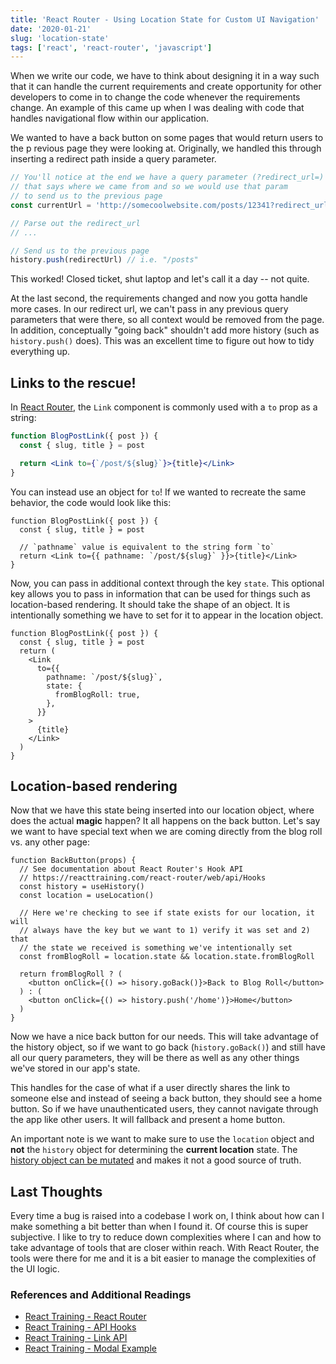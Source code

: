 ```yaml
---
title: 'React Router - Using Location State for Custom UI Navigation'
date: '2020-01-21'
slug: 'location-state'
tags: ['react', 'react-router', 'javascript']
---
```


When we write our code, we have to think about designing it in a way such that
it can handle the current requirements and create opportunity for other developers to
come in to change the code whenever the requirements change. An example of this
came up when I was dealing with code that handles navigational flow within our
application.

We wanted to have a back button on some pages that would return users to the p
revious page they were looking at. Originally, we handled this through inserting
a redirect path inside a query parameter.

```js
// You'll notice at the end we have a query parameter (?redirect_url=)
// that says where we came from and so we would use that param
// to send us to the previous page
const currentUrl = 'http://somecoolwebsite.com/posts/12341?redirect_url=/posts'

// Parse out the redirect_url
// ...

// Send us to the previous page
history.push(redirectUrl) // i.e. "/posts"
```

This worked! Closed ticket, shut laptop and let's call it a day -- not quite.

At the last second, the requirements changed and now you gotta handle more cases.
In our redirect url, we can't pass in any previous query parameters that were there,
so all context would be removed from the page. In addition, conceptually "going back"
shouldn't add more history (such as `history.push()` does). This was an excellent
time to figure out how to tidy everything up.

## Links to the rescue!

In [React Router][react router], the `Link` component is commonly used with a `to`
prop as a string:

```jsx
function BlogPostLink({ post }) {
  const { slug, title } = post

  return <Link to={`/post/${slug}`}>{title}</Link>
}
```

You can instead use an object for `to`! If we wanted to recreate the same
behavior, the code would look like this:

```jsx{5}
function BlogPostLink({ post }) {
  const { slug, title } = post

  // `pathname` value is equivalent to the string form `to`
  return <Link to={{ pathname: `/post/${slug}` }}>{title}</Link>
}
```

Now, you can pass in additional context through the key `state`.
This optional key allows you to pass in information that can be used for things
such as location-based rendering. It should take the shape of an object.
It is intentionally something we have to set for it to appear in the location object.

```jsx{7-9}
function BlogPostLink({ post }) {
  const { slug, title } = post
  return (
    <Link
      to={{
        pathname: `/post/${slug}`,
        state: {
          fromBlogRoll: true,
        },
      }}
    >
      {title}
    </Link>
  )
}
```

## Location-based rendering

Now that we have this state being inserted into our location object, where does
the actual **magic** happen? It all happens on the back button. Let's
say we want to have special text when we are coming directly from the blog
roll vs. any other page:

```jsx{10}
function BackButton(props) {
  // See documentation about React Router's Hook API
  // https://reacttraining.com/react-router/web/api/Hooks
  const history = useHistory()
  const location = useLocation()

  // Here we're checking to see if state exists for our location, it will
  // always have the key but we want to 1) verify it was set and 2) that
  // the state we received is something we've intentionally set
  const fromBlogRoll = location.state && location.state.fromBlogRoll

  return fromBlogRoll ? (
    <button onClick={() => hisory.goBack()}>Back to Blog Roll</button>
  ) : (
    <button onClick={() => history.push('/home')}>Home</button>
  )
}
```

Now we have a nice back button for our needs. This will take advantage of the history
object, so if we want to go back (`history.goBack()`) and still have all our query parameters, they will be there as well as any other things we've stored in our app's state.

This handles for the case of what if a user directly shares the link to someone else
and instead of seeing a back button, they should see a home button. So if we have
unauthenticated users, they cannot navigate through the app like other users. It will
fallback and present a home button.

An important note is we want to make sure to use the `location` object and **not**
the `history` object for determining the **current location** state.
The [history object can be mutated][history documentation] and
makes it not a good source of truth.

## Last Thoughts

Every time a bug is raised into a codebase I work on, I think about how can I make
something a bit better than when I found it. Of course this is super subjective.
I like to try to reduce down complexities where I can and how to take advantage
of tools that are closer within reach. With React Router, the tools were there for
me and it is a bit easier to manage the complexities of the UI logic.

### References and Additional Readings

- [React Training - React Router][react router]
- [React Training - API Hooks](https://reacttraining.com/react-router/web/api/Hooks)
- [React Training - Link API](https://reacttraining.com/react-router/web/api/Link/to-object)
- [React Training - Modal Example](https://reacttraining.com/react-router/web/example/modal-gallery)

[history documentation]: https://reacttraining.com/react-router/web/api/history/history-is-mutable
[react router]: https://reacttraining.com/react-router/web/guides/quick-start
